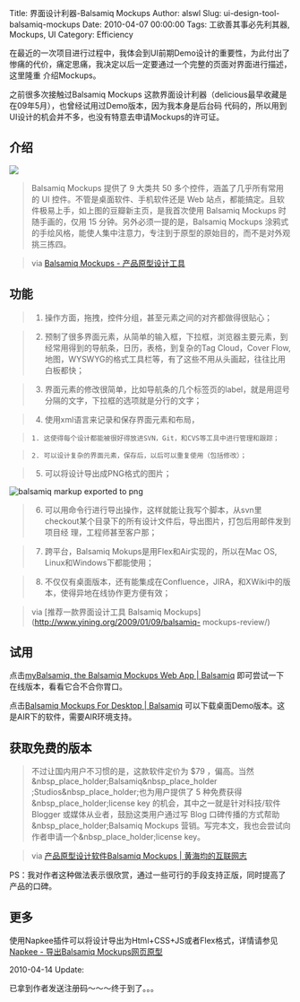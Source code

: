 Title: 界面设计利器-Balsamiq Mockups
Author: alswl
Slug: ui-design-tool-balsamiq-mockups
Date: 2010-04-07 00:00:00
Tags: 工欲善其事必先利其器, Mockups, UI
Category: Efficiency

在最近的一次项目进行过程中，我体会到UI前期Demo设计的重要性，为此付出了惨痛的代价，痛定思痛，我决定以后一定要通过一个完整的页面对界面进行描述，这里隆重
介绍Mockups。

之前很多次接触过Balsamiq Mockups 这款界面设计利器（delicious最早收藏是在09年5月），也曾经试用过Demo版本，因为我本身是后台码
代码的，所以用到UI设计的机会并不多，也没有特意去申请Mockups的许可证。

## 介绍

![](http://www.balsamiq.com/images/mockupsair.jpg)

> Balsamiq Mockups 提供了 9 大类共 50 多个控件，涵盖了几乎所有常用的 UI 控件。不管是桌面软件、手机软件还是 Web
站点，都能搞定。且软件极易上手，如上图的豆瓣新主页，是我首次使用 Balsamiq Mockups 时随手画的，仅用 15
分钟。另外必须一提的是，Balsamiq Mockups 涂鸦式的手绘风格，能使人集中注意力，专注到于原型的原始目的，而不是对外观挑三拣四。

>

> via [Balsamiq Mockups - 产品原型设计工具](http://lightory.net/balsamiq-mockups/473/)

## 功能

>   1. 操作方面，拖拽，控件分组，甚至元素之间的对齐都做得很贴心；

>   2. 预制了很多界面元素，从简单的输入框，下拉框，浏览器主要元素，到经常用得到的导航条，日历，表格，到复杂的Tag Cloud，Cover
Flow, 地图，WYSWYG的格式工具栏等，有了这些不用从头画起，往往比用白板都快；

>   3. 界面元素的修改很简单，比如导航条的几个标签页的label，就是用逗号分隔的文字，下拉框的选项就是分行的文字；

>   4. 使用xml语言来记录和保存界面元素和布局，

>     1. 这使得每个设计都能被很好得放进SVN，Git，和CVS等工具中进行管理和跟踪；

>     2. 可以设计复杂的界面元素，保存后，以后可以重复使用（包括修改）；

>   5. 可以将设计导出成PNG格式的图片；

![balsamiq markup exported to
png](http://farm4.static.flickr.com/3451/3179518230_5ec1947cb9_m.jpg)

>   6. 可以用命令行进行导出操作，这样就能让我写个脚本，从svn里checkout某个目录下的所有设计文件后，导出图片，打包后用邮件发到项目经
理，工程师甚至客户那；

>   7. 跨平台，Balsamiq Mokups是用Flex和Air实现的，所以在Mac OS, Linux和Windows下都能使用；

>   8. 不仅仅有桌面版本，还有能集成在Confluence，JIRA，和XWiki中的版本，使得异地在线协作更方便有效；

>

> via [推荐一款界面设计工具 Balsamiq Mockups](http://www.yining.org/2009/01/09/balsamiq-
mockups-review/)

## 试用

点击[myBalsamiq, the Balsamiq Mockups Web App |
Balsamiq](http://www.balsamiq.com/products/mockups/web) 即可尝试一下在线版本，看看它合不合你胃口。

点击[Balsamiq Mockups For Desktop |
Balsamiq](http://www.balsamiq.com/products/mockups/desktop)
可以下载桌面Demo版本。这是AIR下的软件，需要AIR环境支持。

## 获取免费的版本

> 不过让国内用户不习惯的是，这款软件定价为 $79 ，偏高。当然&nbsp_place_holder;Balsamiq&nbsp_place_holder
;Studios&nbsp_place_holder;也为用户提供了 5 种免费获得&nbsp_place_holder;license key
的机会，其中之一就是针对科技/软件 Blogger 或媒体从业者，鼓励这类用户通过写 Blog
口碑传播的方式帮助&nbsp_place_holder;Balsamiq Mockups
营销。写完本文，我也会尝试向作者申请一个&nbsp_place_holder;license key。

>

> via [产品原型设计软件Balsamiq Mockups | 黄海均的互联网志](http://ecvip.org/archives/786)

PS：我对作者这种做法表示很欣赏，通过一些可行的手段支持正版，同时提高了产品的口碑。

## 更多

使用Napkee插件可以将设计导出为Html+CSS+JS或者Flex格式，详情请参见[Napkee - 导出Balsamiq
Mockups网页原型](http://lightory.net/napkee/477/)

2010-04-14 Update:

已拿到作者发送注册码～～～终于到了。。。

